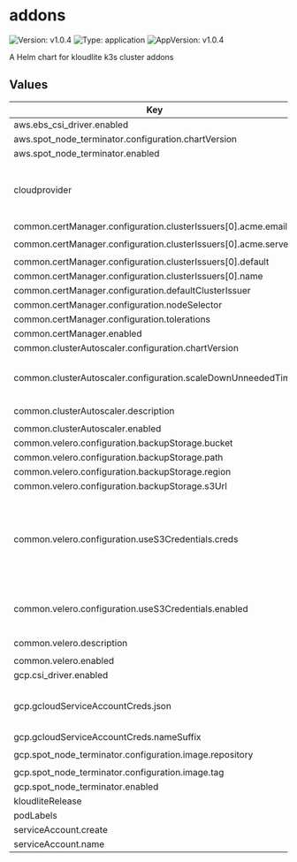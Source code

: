 # addons

![Version: v1.0.4](https://img.shields.io/badge/Version-v1.0.4-informational?style=flat-square) ![Type: application](https://img.shields.io/badge/Type-application-informational?style=flat-square) ![AppVersion: v1.0.4](https://img.shields.io/badge/AppVersion-v1.0.4-informational?style=flat-square)

A Helm chart for kloudlite k3s cluster addons

## Values

| Key | Type | Default | Description |
|-----|------|---------|-------------|
| aws.ebs_csi_driver.enabled | bool | `true` |  |
| aws.spot_node_terminator.configuration.chartVersion | string | `""` |  |
| aws.spot_node_terminator.enabled | bool | `true` |  |
| cloudprovider | string | `"aws"` | cloudprovider, should be one of the supported ones [aws] |
| common.certManager.configuration.clusterIssuers[0].acme.email | string | `"support@kloudlite.io"` |  |
| common.certManager.configuration.clusterIssuers[0].acme.server | string | `"https://acme-v02.api.letsencrypt.org/directory"` |  |
| common.certManager.configuration.clusterIssuers[0].default | bool | `true` |  |
| common.certManager.configuration.clusterIssuers[0].name | string | `"letsencrypt-prod"` |  |
| common.certManager.configuration.defaultClusterIssuer | string | `"letsencrypt-prod"` |  |
| common.certManager.configuration.nodeSelector | object | `{}` |  |
| common.certManager.configuration.tolerations | list | `[]` |  |
| common.certManager.enabled | bool | `false` |  |
| common.clusterAutoscaler.configuration.chartVersion | string | `""` |  |
| common.clusterAutoscaler.configuration.scaleDownUnneededTime | string | `"1m"` | time in golang time.Duration format like `1m or 5m`  |
| common.clusterAutoscaler.description | string | `"cluster autoscaler is useful for autoscaling nodepools in a cluster"` |  |
| common.clusterAutoscaler.enabled | bool | `true` |  |
| common.velero.configuration.backupStorage.bucket | string | `""` |  |
| common.velero.configuration.backupStorage.path | string | `""` |  |
| common.velero.configuration.backupStorage.region | string | `""` |  |
| common.velero.configuration.backupStorage.s3Url | string | `""` |  |
| common.velero.configuration.useS3Credentials.creds | object | `{"accessKey":"","secretKey":""}` | required when s3Provider is not 'aws' or pods, are not configured with Aws IAM Instance Profile |
| common.velero.configuration.useS3Credentials.enabled | string | `"true"` | if not enabled, fallsback on IAM instance profile |
| common.velero.description | string | `"velero is useful for cluster backup and restore"` |  |
| common.velero.enabled | bool | `false` |  |
| gcp.csi_driver.enabled | bool | `true` |  |
| gcp.gcloudServiceAccountCreds.json | string | `""` | base64 encoded gcp service account json |
| gcp.gcloudServiceAccountCreds.nameSuffix | string | `"gcp-creds"` |  |
| gcp.spot_node_terminator.configuration.image.repository | string | `"ghcr.io/kloudlite/kloudlite/infrastructure-as-code/gcp-spot-node-terminator"` |  |
| gcp.spot_node_terminator.configuration.image.tag | string | `""` |  |
| gcp.spot_node_terminator.enabled | bool | `true` |  |
| kloudliteRelease | string | `""` |  |
| podLabels | object | `{}` |  |
| serviceAccount.create | bool | `true` |  |
| serviceAccount.name | string | `"addons-sa"` |  |

